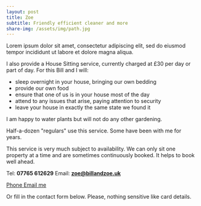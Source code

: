 ```yaml
---
layout: post
title: Zoe
subtitle: Friendly efficient cleaner and more
share-img: /assets/img/path.jpg
---
```


Lorem ipsum dolor sit amet, consectetur adipiscing elit, sed do eiusmod tempor incididunt ut labore et dolore magna aliqua.

I also provide a House Sitting service, currently charged at £30 per day or part of day. For this Bill and I will:
 - sleep overnight in your house, bringing our own bedding
 - provide our own food
 - ensure that one of us is in your house most of the day
 - attend to any issues that arise, paying attention to security
 - leave your house in exactly the same state we found it

I am happy to water plants but will not do any other gardening.

Half-a-dozen "regulars" use this service. Some have been with me for years.

This service is very much subject to availability. We can only sit one property at a time and are sometimes continuously booked. It helps to book well ahead.

Tel: **07765 612629** Email: **zoe@billandzoe.uk**

<a href="tel:643643636363}" title="Call me on 53535353535">
    <span class="fa-stack fa-lg" aria-hidden="true">
    <i class="fas fa-circle fa-stack-2x"></i>
    <i class="fas fa-phone fa-stack-1x fa-inverse"></i>
    </span>
    <span class="sr-only">Phone</span>
</a><a href="mailto:bill@billandzoe.uk" title="Email me at bill@billandzoe.uk">
      <span class="fa-stack fa-lg" aria-hidden="true">
        <i class="fas fa-circle fa-stack-2x"></i>
        <i class="fas fa-envelope fa-stack-1x fa-inverse"></i>
      </span>
      <span class="sr-only">Email me</span>
</a>

Or fill in the contact form below.
Please, nothing sensitive like card details.

